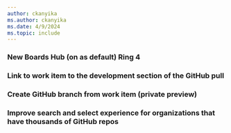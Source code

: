 ```yaml
---
author: ckanyika
ms.author: ckanyika
ms.date: 4/9/2024
ms.topic: include
---
```


###  New Boards Hub (on as default) Ring 4


###  Link to work item to the development section of the GitHub pull 



###  Create GitHub branch from work item (private preview)



###  Improve search and select experience for organizations that have thousands of GitHub repos

